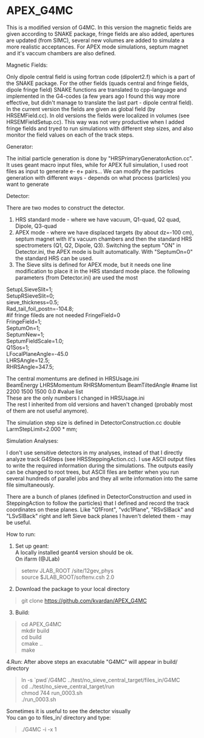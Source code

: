 # APEX_G4MC
This is a modified version of G4MC. In this version the magnetic fields are given according to SNAKE package, fringe fields are also added, apertures are updated (from SIMC), several new volumes are added to simulate a more realistic acceptances. For APEX mode simulations, septum magnet and it's vaccum chambers are also defined.


Magnetic Fields:

Only dipole central field is using fortran code (dipolert2.f) which is a part of the SNAKE package.
For the other fields (quads central and fringe fields, dipole fringe field) SNAKE functions are translated to cpp-language and implemented in the G4-codes (a few years ago I found this way more effective, but didn't manage to translate the last part - dipole central field).
In the current version the fields are given as global field (by HRSEMField.cc).
In old versions the fields were localized in volumes (see HRSEMFieldSetup.cc). This way was not very productive when I added fringe fields and tryed to run simulations with different step sizes, and also monitor the field values on each of the track steps.


Generator:

The initial particle generation is done by "HRSPrimaryGeneratorAction.cc".
It uses geant macro input files, while for APEX full simulation, I used root files as input to generate e- e+ pairs... 
We can modify the particles generation with different ways - depends on what process (particles) you want to generate


Detector:

There are two modes to construct the detector.
1. HRS standard mode - where we have vacuum, Q1-quad, Q2 quad, Dipole, Q3-quad
2. APEX mode - where we have displaced targets (by about dz=-100 cm), septum magnet with it's vacuum chambers and then the standard HRS spectrometers (Q1, Q2, Dipole, Q3).
Switching the septum "ON" in Detector.ini, the APEX mode is built automatically.
With "SeptumOn=0" the standard HRS can be used.
3. The Sieve slits is defined for APEX mode, but it needs one line modification to place it in the HRS standard mode place.
the following parameters (from Detector.ini) are used the most 

SetupLSieveSlit=1; <br>
SetupRSieveSlit=0; <br>
sieve_thickness=0.5; <br>
Rad_tail_foil_postn=-104.8; <br>
#if fringe fileds are not needed FringeField=0 <br>
FringeField=1; <br>
SeptumOn=1; <br>
SeptumNew=1; <br>
SeptumFieldScale=1.0; <br>
Q1Sos=1; <br>
LFocalPlaneAngle=-45.0 <br>
LHRSAngle=12.5; <br>
RHRSAngle=347.5; <br>

The central momentums are defined in HRSUsage.ini  <br>
BeamEnergy  LHRSMomentum  RHRSMomentum  BeamTiltedAngle #name list <br>
2200          1500         1500         0.0             #value list <br>
These are the only numbers I changed in HRSUsage.ini <br>
The rest I inherited from old versions and haven't changed (probably most of them are not useful anymore).

The simulation step size is defined in DetectorConstruction.cc
double LarmStepLimit=2.000 * mm;


Simulation Analyses:

I don't use sensitive detectors in my analyses, instead of that I directly analyze track G4Steps (see HRSSteppingAction.cc).
I use ASCII output files to write the required information during the simulations.
The outputs easily can be changed to root trees, 
but ASCII files are better when you run several hundreds of parallel jobs and they all write information into the same file simultaneously.

There are a bunch of planes (defined in DetectorConstruction and used in SteppingAction to follow the particles) that I defined and record the track coordinates on these planes.
Like "Q1Front", "vdc1Plane", "RSvSlBack" and "LSvSlBack" right and left Sieve back planes
I haven't deleted them - may be useful.


How to run:

1. Set up geant: <br>
A locally installed geant4 version should be ok. <br>
On ifarm (@JLab) <br>
> setenv JLAB_ROOT /site/12gev_phys <br>
> source $JLAB_ROOT/softenv.csh 2.0 <br>


2. Download the package to your local directory 
> git clone https://github.com/kvardan/APEX_G4MC <br>


3. Build:
> cd APEX_G4MC <br>
> mkdir build <br>
> cd build <br>
> cmake ..  <br>
> make <br>


4.Run:
After above steps an exacutable "G4MC" will appear in build/ directory
> ln -s \`pwd\`/G4MC ../test/no_sieve_central_target/files_in/G4MC <br>
> cd ../test/no_sieve_central_target/run <br>
> chmod 744 run_0003.sh <br>
> ./run_0003.sh <br>

Sometimes it is useful to see the detector visually <br>
You can go to files_in/ directory and type: 
> ./G4MC -i -x 1
